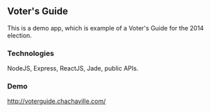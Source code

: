 ## Voter's Guide
This is a demo app, which is example of a Voter's Guide for the 2014 election.

### Technologies
NodeJS, Express, ReactJS, Jade, public APIs.

### Demo
http://voterguide.chachaville.com/


